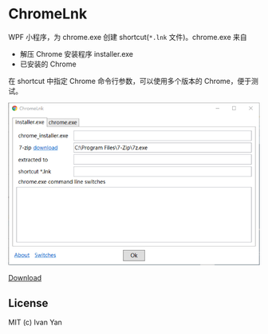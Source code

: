 # ChromeLnk

WPF 小程序，为 chrome.exe 创建 shortcut(`*.lnk` 文件)。chrome.exe 来自

- 解压 Chrome 安装程序 installer.exe
- 已安装的 Chrome

在 shortcut 中指定 Chrome 命令行参数，可以使用多个版本的 Chrome，便于测试。

![](screenshot.png)

[Download](https://pan.baidu.com/s/1miqIlO8)

## License

MIT (c) Ivan Yan
